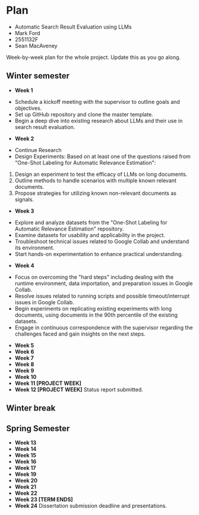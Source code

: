 # Plan

* Automatic Search Result Evaluation using LLMs
* Mark Ford
* 2551132F
* Sean MacAveney

Week-by-week plan for the whole project. Update this as you go along.

## Winter semester

* **Week 1**
- Schedule a kickoff meeting with the supervisor to outline goals and objectives.
- Set up GitHub repository and clone the master template.
- Begin a deep dive into existing research about LLMs and their use in search result evaluation.
* **Week 2**
- Continue Research
- Design Experiments: Based on at least one of the questions raised from "One-Shot Labeling for Automatic Relevance Estimation":
1. Design an experiment to test the efficacy of LLMs on long documents.
2. Outline methods to handle scenarios with multiple known relevant documents.
3. Propose strategies for utilizing known non-relevant documents as signals.
* **Week 3**
- Explore and analyze datasets from the "One-Shot Labeling for Automatic Relevance Estimation" repository.
- Examine datasets for usability and applicability in the project.
- Troubleshoot technical issues related to Google Collab and understand its environment.
- Start hands-on experimentation to enhance practical understanding.
* **Week 4**
- Focus on overcoming the "hard steps" including dealing with the runtime environment, data importation, and preparation issues in Google Collab.
- Resolve issues related to running scripts and possible timeout/interrupt issues in Google Collab.
- Begin experiments on replicating existing experiments with long documents, using documents in the 90th percentile of the existing datasets.
- Engage in continuous correspondence with the supervisor regarding the challenges faced and gain insights on the next steps.
* **Week 5**
* **Week 6**
* **Week 7**
* **Week 8**
* **Week 9**
* **Week 10**
* **Week 11 [PROJECT WEEK]**
* **Week 12 [PROJECT WEEK]** Status report submitted.

## Winter break

## Spring Semester

* **Week 13**
* **Week 14**
* **Week 15**
* **Week 16**
* **Week 17**
* **Week 19**
* **Week 20**
* **Week 21**
* **Week 22**
* **Week 23 [TERM ENDS]**
* **Week 24** Dissertation submission deadline and presentations.

